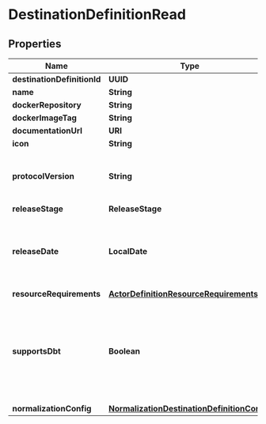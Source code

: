 

# DestinationDefinitionRead


## Properties

| Name | Type | Description | Notes |
|------------ | ------------- | ------------- | -------------|
|**destinationDefinitionId** | **UUID** |  |  |
|**name** | **String** |  |  |
|**dockerRepository** | **String** |  |  |
|**dockerImageTag** | **String** |  |  |
|**documentationUrl** | **URI** |  |  |
|**icon** | **String** |  |  [optional] |
|**protocolVersion** | **String** | The Airbyte Protocol version supported by the connector |  [optional] |
|**releaseStage** | **ReleaseStage** |  |  [optional] |
|**releaseDate** | **LocalDate** | The date when this connector was first released, in yyyy-mm-dd format. |  [optional] |
|**resourceRequirements** | [**ActorDefinitionResourceRequirements**](ActorDefinitionResourceRequirements.md) |  |  [optional] |
|**supportsDbt** | **Boolean** | an optional flag indicating whether DBT is used in the normalization. If the flag value is NULL - DBT is not used. |  |
|**normalizationConfig** | [**NormalizationDestinationDefinitionConfig**](NormalizationDestinationDefinitionConfig.md) |  |  |



